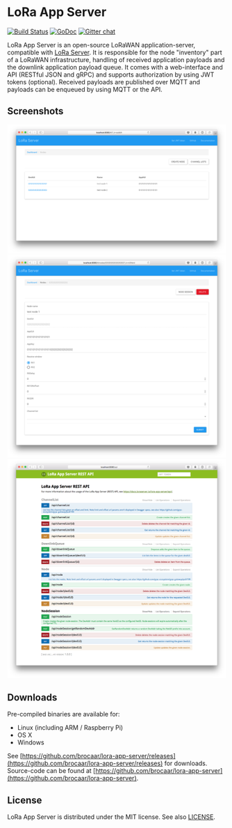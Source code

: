 # LoRa App Server

[![Build Status](https://travis-ci.org/brocaar/lora-app-server.svg?branch=master)](https://travis-ci.org/brocaar/lora-app-server)
[![GoDoc](https://godoc.org/github.com/brocaar/lora-app-server?status.svg)](https://godoc.org/github.com/brocaar/lora-app-server)
[![Gitter chat](https://badges.gitter.im/Join%20Chat.svg)](https://gitter.im/loraserver/lora-app-server)

LoRa App Server is an open-source LoRaWAN application-server, compatible
with [LoRa Server](https://github.com/brocaar/loraserver). It is responsible
for the node "inventory" part of a LoRaWAN infrastructure, handling of received
application payloads and the downlink application payload queue. It comes
with a web-interface and API (RESTful JSON and gRPC) and supports authorization
by using JWT tokens (optional). Received payloads are published over MQTT
and payloads can be enqueued by using MQTT or the API.

## Screenshots

![nodes](docs/img/web_nodes.png)
![node details](docs/img/web_node_details.png)
![swagger api](docs/img/swagger.png)

## Downloads

Pre-compiled binaries are available for:

* Linux (including ARM / Raspberry Pi)
* OS X
* Windows

See [https://github.com/brocaar/lora-app-server/releases](https://github.com/brocaar/lora-app-server/releases)
for downloads. Source-code can be found at
[https://github.com/brocaar/lora-app-server](https://github.com/brocaar/lora-app-server).

## License

LoRa App Server is distributed under the MIT license. See also
[LICENSE](https://github.com/brocaar/lora-app-server/blob/master/LICENSE).
